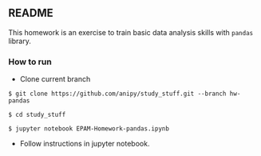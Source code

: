 ## README ##

This homework is an exercise to train basic data analysis skills with `pandas` library.

### How to run ###

* Clone current branch

`$ git clone https://github.com/anipy/study_stuff.git --branch hw-pandas`

`$ cd study_stuff`

`$ jupyter notebook EPAM-Homework-pandas.ipynb`

* Follow instructions in jupyter notebook.
